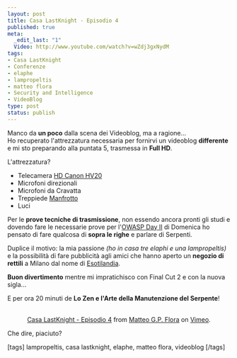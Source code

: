 ```yaml
--- 
layout: post
title: Casa LastKnight - Episodio 4
published: true
meta: 
  _edit_last: "1"
  Video: http://www.youtube.com/watch?v=wZdj3gxNydM
tags: 
- Casa LastKnight
- Conferenze
- elaphe
- lampropeltis
- matteo flora
- Security and Intelligence
- VideoBlog
type: post
status: publish
---
```

Manco da **un poco** dalla scena dei Videoblog, ma a ragione...  
Ho recuperato l'attrezzatura necessaria per fornirvi un videoblog **differente** e mi sto preparando alla puntata 5, trasmessa in **Full HD**.  
  
L'attrezzatura?  
  
* Telecamera [HD Canon HV20](http://www.camcorderinfo.com/content/Canon-HV20-Camcorder-Review.htm)  
* Microfoni direzionali  
* Microfoni da Cravatta  
* Treppiede [Manfrotto](http://www.manfrotto.com)  
* Luci  
  
Per le **prove tecniche di trasmissione**, non essendo ancora pronti gli studi e dovendo fare le necessarie prove per l'[OWASP Day II](http://www.owasp.org/index.php/Italy#NEWS:_OWASP_Day_II:_31st_March_Rome) di Domenica ho pensato di fare qualcosa di **sopra le righe** e parlare di Serpenti.  
  
Duplice il motivo: la mia passione *(ho in casa tre elaphi e una lampropeltis)* e la possibilità di fare pubblicità agli amici che hanno aperto un **negozio di rettili** a Milano dal nome di [Esotilandia](http://www.esotilandia.com).  
  
**Buon divertimento** mentre mi impratichisco con Final Cut 2 e con la nuova sigla...  
  
E per ora 20 minuti de **Lo Zen e l'Arte della Manutenzione del Serpente**!  
  
<center>
<object type="application/x-shockwave-flash" width="535" height="301" data="http://www.vimeo.com/moogaloop.swf?clip_id=834888&amp;server=www.vimeo.com&amp;fullscreen=1&amp;show_title=0&amp;show_byline=0&amp;show_portrait=0&amp;color=00adef">	<param name="quality" value="best" />	<param name="allowfullscreen" value="true" />	<param name="scale" value="showAll" />	<param name="movie" value="http://www.vimeo.com/moogaloop.swf?clip_id=834888&amp;server=www.vimeo.com&amp;fullscreen=1&amp;show_title=0&amp;show_byline=0&amp;show_portrait=0&amp;color=00adef" /></object><br /><a href="http://www.vimeo.com/834888/l:embed_834888">Casa LastKnight - Episodio 4</a> from <a href="http://www.vimeo.com/lastknight/l:embed_834888">Matteo G.P. Flora</a> on <a href="http://vimeo.com/l:embed_834888">Vimeo</a>.
</center>  
  
Che dire, piaciuto?  
  
[tags] lampropeltis, casa lastknight, elaphe, matteo flora, videoblog [/tags] 
